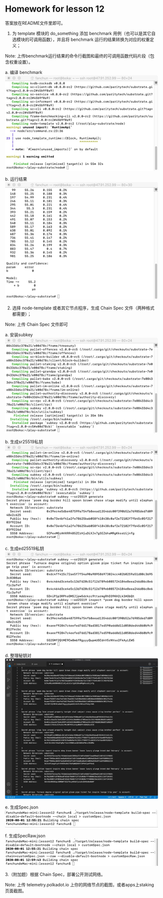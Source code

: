 # Homework for lesson 12

答案放在README文件里即可。

1. 为 template 模块的 do_something 添加 benchmark 用例（也可以是其它自选模块的可调用函数），并且将 benchmark 运行的结果转换为对应的权重定义；

Note: 上传benchmark运行结果的命令行截图和最终的可调用函数代码片段（包含权重设置）。

a. 编译 benchmark
![image](./hw/1.jpg)

b. 运行结果
![image](./hw/2.jpg)

2. 选择 node-template 或者其它节点程序，生成 Chain Spec 文件（两种格式都需要）；

Note: 上传 Chain Spec 文件即可

a. 安装subkey
![image](./hw/3.jpg)

b. 生成sr25519私钥
![image](./hw/4.jpg)

c. 生成ed25519私钥
![image](./hw/5.jpg)

d. 整理秘钥对
![image](./hw/6.jpg)

e. 生成Spec.json
![image](./hw/7.jpg)

f. 生成SpecRaw.json
![image](./hw/8.jpg)

3.（附加题）根据 Chain Spec，部署公开测试网络。

Note: 上传 telemetry.polkadot.io 上你的网络节点的截图，或者apps上staking页面截图。
